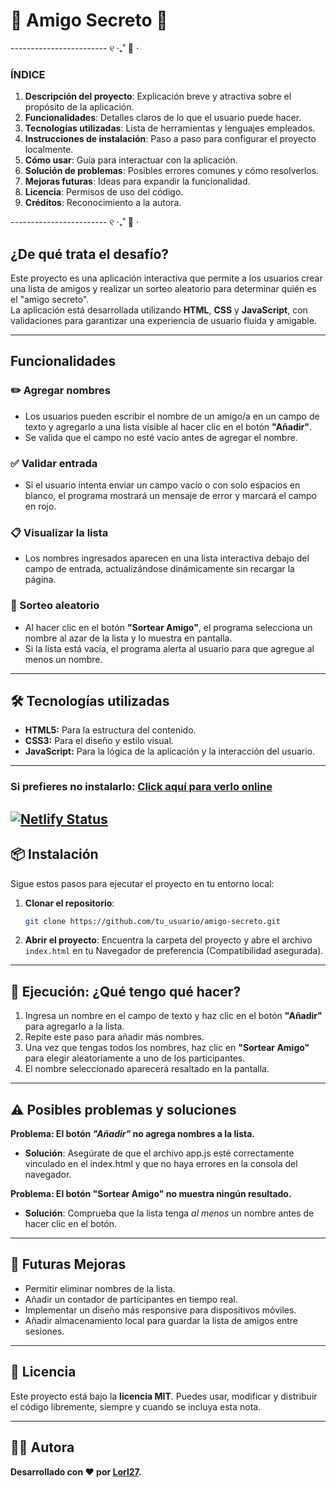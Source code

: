 # 🎁 Amigo Secreto 🎁

------------------------ ୧ ‧₊˚ 🍂 ⋅

### ÍNDICE

1. **Descripción del proyecto**: Explicación breve y atractiva sobre el propósito de la aplicación.
2. **Funcionalidades**: Detalles claros de lo que el usuario puede hacer.
3. **Tecnologías utilizadas**: Lista de herramientas y lenguajes empleados.
4. **Instrucciones de instalación**: Paso a paso para configurar el proyecto localmente.
5. **Cómo usar**: Guía para interactuar con la aplicación.
6. **Solución de problemas**: Posibles errores comunes y cómo resolverlos.
7. **Mejoras futuras**: Ideas para expandir la funcionalidad.
8. **Licencia**: Permisos de uso del código.
9. **Créditos**: Reconocimiento a la autora.

------------------------ ୧ ‧₊˚ 🍂 ⋅

## ¿De qué trata el desafío?

Este proyecto es una aplicación interactiva que permite a los usuarios crear una lista de amigos y realizar un sorteo aleatorio para determinar quién es el "amigo secreto". <br> La aplicación está desarrollada utilizando **HTML**, **CSS** y **JavaScript**, con validaciones para garantizar una experiencia de usuario fluida y amigable.

---

## Funcionalidades

### ✏️ Agregar nombres
- Los usuarios pueden escribir el nombre de un amigo/a en un campo de texto y agregarlo a una lista visible al hacer clic en el botón **"Añadir"**.
- Se valida que el campo no esté vacío antes de agregar el nombre.

### ✅ Validar entrada
- Si el usuario intenta enviar un campo vacío o con solo espacios en blanco, el programa mostrará un mensaje de error y marcará el campo en rojo.

### 📋 Visualizar la lista
- Los nombres ingresados aparecen en una lista interactiva debajo del campo de entrada, actualizándose dinámicamente sin recargar la página.

### 🎲 Sorteo aleatorio
- Al hacer clic en el botón **"Sortear Amigo"**, el programa selecciona un nombre al azar de la lista y lo muestra en pantalla.
- Si la lista está vacía, el programa alerta al usuario para que agregue al menos un nombre.

---

## 🛠️ Tecnologías utilizadas

- **HTML5:** Para la estructura del contenido.
- **CSS3:** Para el diseño y estilo visual.
- **JavaScript:** Para la lógica de la aplicación y la interacción del usuario.

---
### Si prefieres no instalarlo: [Click aquí para verlo online](https://sorteo-de-amigos.netlify.app/)
[![Netlify Status](https://api.netlify.com/api/v1/badges/9259c43e-ce3e-4432-acb3-4a42d2fa353e/deploy-status)](https://app.netlify.com/sites/sorteo-de-amigos/deploys)
---

## 📦 Instalación

Sigue estos pasos para ejecutar el proyecto en tu entorno local:

1. **Clonar el repositorio**:
   ```bash
   git clone https://github.com/tu_usuario/amigo-secreto.git
2. **Abrir el proyecto**:
    Encuentra la carpeta del proyecto y abre el archivo ```index.html``` en tu Navegador de preferencia (Compatibilidad asegurada).

---

## 🚀 Ejecución: ¿Qué tengo qué hacer?

1. Ingresa un nombre en el campo de texto y haz clic en el botón **"Añadir"** para agregarlo a la lista.
2. Repite este paso para añadir más nombres.
3. Una vez que tengas todos los nombres, haz clic en **"Sortear Amigo"** para elegir aleatoriamente a uno de los participantes.
4. El nombre seleccionado aparecerá resaltado en la pantalla.

---

## ⚠️ Posibles problemas y soluciones

**Problema: El botón *"Añadir"* no agrega nombres a la lista.**
* __Solución__: Asegúrate de que el archivo app.js esté correctamente vinculado en el index.html y que no haya errores en la consola del navegador.

**Problema: El botón "Sortear Amigo" no muestra ningún resultado.**
* __Solución__: Comprueba que la lista tenga *al menos* un nombre antes de hacer clic en el botón.

---

## 🌟 Futuras Mejoras
* Permitir eliminar nombres de la lista.
* Añadir un contador de participantes en tiempo real.
* Implementar un diseño más responsive para dispositivos móviles.
* Añadir almacenamiento local para guardar la lista de amigos entre sesiones.

---

## 📄 Licencia
Este proyecto está bajo la **licencia MIT**. 
Puedes usar, modificar y distribuir el código libremente, siempre y cuando se incluya esta nota.

---

## 👩‍💻 Autora
**Desarrollado con ❤️ por [Lorl27](https://github.com/Lorl27).**
